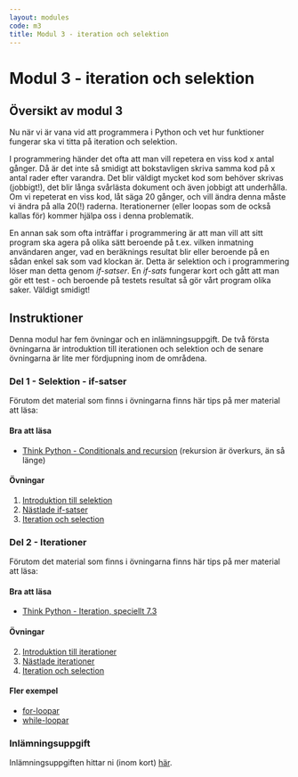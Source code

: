 ```yaml
---
layout: modules
code: m3
title: Modul 3 - iteration och selektion
---
```


# Modul 3 - iteration och selektion

## Översikt av modul 3

Nu när vi är vana vid att programmera i Python och vet hur funktioner fungerar ska vi titta på iteration och selektion.

I programmering händer det ofta att man vill repetera en viss kod x antal gånger. Då är det inte så smidigt att bokstavligen skriva samma kod på x antal rader efter varandra. Det blir väldigt mycket kod som behöver skrivas (jobbigt!), det blir långa svårlästa dokument och även jobbigt att underhålla. Om vi repeterat en viss kod, låt säga 20 gånger, och vill ändra denna måste vi ändra på alla 20(!) raderna. Iterationerner (eller loopas som de också kallas för) kommer hjälpa oss i denna problematik.

En annan sak som ofta inträffar i programmering är att man vill att sitt program ska agera på olika sätt beroende på t.ex. vilken inmatning användaren anger, vad en beräknings resultat blir eller beroende på en sådan enkel sak som vad klockan är. Detta är selektion och i programmering löser man detta genom _if-satser_. En _if-sats_ fungerar kort och gått att man gör ett test - och beroende på testets resultat så gör vårt program olika saker. Väldigt smidigt!

## Instruktioner

Denna modul har fem övningar och en inlämningsuppgift. De två första övningarna är introduktion till iterationen och selektion och de senare övningarna är lite mer fördjupning inom de områdena.

### Del 1 - Selektion - if-satser

Förutom det material som finns i övningarna finns här tips på mer material att läsa:

#### Bra att läsa

- [Think Python - Conditionals and recursion](http://greenteapress.com/thinkpython2/html/thinkpython2006.html) (rekursion är överkurs, än så länge)

#### Övningar

1. [Introduktion till selektion](exercises/L01.html)
3. [Nästlade if-satser](exercises/L03.html)
5. [Iteration och selection](exercises/L05.html)

### Del 2 - Iterationer

Förutom det material som finns i övningarna finns här tips på mer material att läsa:

#### Bra att läsa

- [Think Python - Iteration, speciellt 7.3](http://greenteapress.com/thinkpython2/html/thinkpython2008.html)

#### Övningar

2. [Introduktion till iterationer](exercises/L02.html)
4. [Nästlade iterationer](exercises/L04.html)
5. [Iteration och selection](exercises/L05.html)


#### Fler exempel

* [for-loopar](ex_for.html)
* [while-loopar](ex_while.html)

### Inlämningsuppgift

 Inlämningsuppgiften hittar ni (inom kort) [här](assignments/U1.html).
